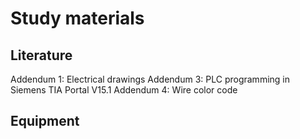 # Study materials
## Literature
Addendum 1: Electrical drawings
Addendum 3: PLC programming in Siemens TIA Portal V15.1
Addendum 4: Wire color code
## Equipment
